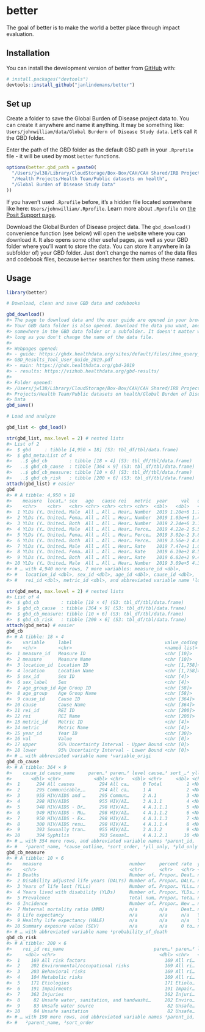 
<!-- README.md is generated from README.Rmd. Please edit that file -->

# better

<!-- badges: start -->
<!-- badges: end -->

The goal of better is to make the world a better place through impact
evaluation.

## Installation

You can install the development version of better from
[GitHub](https://github.com/) with:

``` r
# install.packages("devtools")
devtools::install_github("janlindemans/better")
```

## Set up

Create a folder to save the Global Burden of Disease project data to.
You can create it anywhere and name it anything. It may be something
like: `Users/johnwilliam/data/Global Burdern of Disease Study data`.
Let’s call it the GBD folder.

Enter the path of the GBD folder as the default GBD path in your
`.Rprofile` file - it will be used by most `better` functions.

``` r
options(better.gbd_path = paste0(
  "/Users/jwl38/Library/CloudStorage/Box-Box/CAH/CAH Shared/IRB Projects",
  "/Health Projects/Health Team/Public datasets on health",
  "/Global Burden of Disease Study Data" 
))
```

If you haven’t used `.Rprofile` before, it’s a hidden file located
somewhere like here: `Users/johnwilliam/.Rprofile`. Learn more about
`.Rprofile` on [the Posit Support
page](https://support.posit.co/hc/en-us/articles/360047157094-Managing-R-with-Rprofile-Renviron-Rprofile-site-Renviron-site-rsession-conf-and-repos-conf).

Download the Global Burden of Disease project data. The `gbd_download()`
convenience function (see below) will open the website where you can
download it. It also opens some other useful pages, as well as your GBD
folder where you’ll want to store the data. You can store it anywhere in
(a subfolder of) your GBD folder. Just don’t change the names of the
data files and codebook files, because `better` searches for them using
these names.

## Usage

``` r
library(better)

# Download, clean and save GBD data and codebooks

gbd_download()
#> The page to download data and the user guide are opened in your browser.
#> Your GBD data folder is also opened. Download the data you want, and save it
#> somewhere in the GBD data folder or a subfolder. It doesn't matter where, as
#> long as you don't change the name of the data file.
#> 
#> Webpages opened:
#> - guide: https://ghdx.healthdata.org/sites/default/files/ihme_query_tool/
#> GBD_Results_Tool_User_Guide_2019.pdf
#> - main: https://ghdx.healthdata.org/gbd-2019
#> - results: https://vizhub.healthdata.org/gbd-results/
#> 
#> Folder opened:
#> /Users/jwl38/Library/CloudStorage/Box-Box/CAH/CAH Shared/IRB Projects/Health
#> Projects/Health Team/Public datasets on health/Global Burden of Disease Study
#> Data
gbd_save()

# Load and analyze

gbd_list <- gbd_load()

str(gbd_list, max.level = 2) # nested lists
#> List of 2
#>  $ gbd     : tibble [4,950 × 18] (S3: tbl_df/tbl/data.frame)
#>  $ gbd_meta:List of 4
#>   ..$ gbd_cb        : tibble [18 × 4] (S3: tbl_df/tbl/data.frame)
#>   ..$ gbd_cb_cause  : tibble [364 × 9] (S3: tbl_df/tbl/data.frame)
#>   ..$ gbd_cb_measure: tibble [10 × 6] (S3: tbl_df/tbl/data.frame)
#>   ..$ gbd_cb_risk   : tibble [200 × 6] (S3: tbl_df/tbl/data.frame)
attach(gbd_list) # easier
gbd
#> # A tibble: 4,950 × 18
#>    measure  locat…¹ sex   age   cause rei   metric  year     val   upper   lower
#>    <chr>    <chr>   <chr> <chr> <chr> <chr> <chr>  <dbl>   <dbl>   <dbl>   <dbl>
#>  1 YLDs (Y… United… Male  All … All … Hear… Number  2019 1.20e+6 1.71e+6 8.27e+5
#>  2 YLDs (Y… United… Fema… All … All … Hear… Number  2019 1.03e+6 1.42e+6 7.25e+5
#>  3 YLDs (Y… United… Both  All … All … Hear… Number  2019 2.24e+6 3.11e+6 1.56e+6
#>  4 YLDs (Y… United… Male  All … All … Hear… Perce…  2019 4.22e-2 5.55e-2 3.24e-2
#>  5 YLDs (Y… United… Fema… All … All … Hear… Perce…  2019 3.02e-2 3.88e-2 2.36e-2
#>  6 YLDs (Y… United… Both  All … All … Hear… Perce…  2019 3.56e-2 4.65e-2 2.76e-2
#>  7 YLDs (Y… United… Male  All … All … Hear… Rate    2019 7.47e+2 1.06e+3 5.12e+2
#>  8 YLDs (Y… United… Fema… All … All … Hear… Rate    2019 6.19e+2 8.51e+2 4.35e+2
#>  9 YLDs (Y… United… Both  All … All … Hear… Rate    2019 6.82e+2 9.49e+2 4.75e+2
#> 10 YLDs (Y… United… Male  All … All … Hear… Number  2019 3.09e+5 4.35e+5 2.05e+5
#> # … with 4,940 more rows, 7 more variables: measure_id <dbl>,
#> #   location_id <dbl>, sex_id <dbl>, age_id <dbl>, cause_id <dbl>,
#> #   rei_id <dbl>, metric_id <dbl>, and abbreviated variable name ¹​location

str(gbd_meta, max.level = 2) # nested lists
#> List of 4
#>  $ gbd_cb        : tibble [18 × 4] (S3: tbl_df/tbl/data.frame)
#>  $ gbd_cb_cause  : tibble [364 × 9] (S3: tbl_df/tbl/data.frame)
#>  $ gbd_cb_measure: tibble [10 × 6] (S3: tbl_df/tbl/data.frame)
#>  $ gbd_cb_risk   : tibble [200 × 6] (S3: tbl_df/tbl/data.frame)
attach(gbd_meta) # easier
gbd_cb
#> # A tibble: 18 × 4
#>    variable     label                                  value_coding  variable_…¹
#>    <chr>        <chr>                                  <named list>  <chr>      
#>  1 measure_id   Measure ID                             <chr [10]>    measure_id 
#>  2 measure      Measure Name                           <chr [10]>    measure_na…
#>  3 location_id  Location ID                            <chr [1,758]> location_id
#>  4 location     Location Name                          <chr [1,758]> location_n…
#>  5 sex_id       Sex ID                                 <chr [4]>     sex_id     
#>  6 sex_label    Sex                                    <chr [4]>     sex_label  
#>  7 age_group_id Age Group ID                           <chr [58]>    age_group_…
#>  8 age_group    Age Group Name                         <chr [58]>    age_group_…
#>  9 cause_id     Cause ID                               <chr [364]>   cause_id   
#> 10 cause        Cause Name                             <chr [364]>   cause_name 
#> 11 rei_id       REI ID                                 <chr [200]>   rei_id     
#> 12 rei          REI Name                               <chr [200]>   rei_name   
#> 13 metric_id    Metric ID                              <chr [4]>     metric_id  
#> 14 metric       Metric Name                            <chr [4]>     metric_name
#> 15 year_id      Year ID                                <chr [30]>    year_id    
#> 16 val          Value                                  <chr [0]>     val        
#> 17 upper        95% Uncertainty Interval - Upper Bound <chr [0]>     upper      
#> 18 lower        95% Uncertainty Interval - Lower Bound <chr [0]>     lower      
#> # … with abbreviated variable name ¹​variable_origi
gbd_cb_cause
#> # A tibble: 364 × 9
#>    cause_id cause_name     paren…¹ paren…² level cause…³ sort_…⁴ yll_o…⁵ yld_o…⁶
#>       <dbl> <chr>            <dbl> <chr>   <dbl> <chr>     <dbl> <chr>   <chr>  
#>  1      294 All causes         294 All ca…     0 Total         1 <NA>    <NA>   
#>  2      295 Communicable,…     294 All ca…     1 A             2 <NA>    <NA>   
#>  3      955 HIV/AIDS and …     295 Commun…     2 A.1           3 <NA>    <NA>   
#>  4      298 HIV/AIDS           955 HIV/AI…     3 A.1.1         4 <NA>    <NA>   
#>  5      948 HIV/AIDS - Dr…     298 HIV/AI…     4 A.1.1.1       5 <NA>    <NA>   
#>  6      949 HIV/AIDS - Mu…     298 HIV/AI…     4 A.1.1.2       6 <NA>    <NA>   
#>  7      950 HIV/AIDS - Ex…     298 HIV/AI…     4 A.1.1.3       7 <NA>    <NA>   
#>  8      300 HIV/AIDS resu…     298 HIV/AI…     4 A.1.1.4       8 <NA>    <NA>   
#>  9      393 Sexually tran…     955 HIV/AI…     3 A.1.2         9 <NA>    <NA>   
#> 10      394 Syphilis           393 Sexual…     4 A.1.2.1      10 <NA>    <NA>   
#> # … with 354 more rows, and abbreviated variable names ¹​parent_id,
#> #   ²​parent_name, ³​cause_outline, ⁴​sort_order, ⁵​yll_only, ⁶​yld_only
gbd_cb_measure
#> # A tibble: 10 × 6
#>    measure                                number     percent rate  years proba…¹
#>    <chr>                                  <chr>      <chr>   <chr> <chr> <chr>  
#>  1 Deaths                                 Number of… Propor… Deat… n/a   n/a    
#>  2 Disability adjusted life years (DALYs) Number of… Propor… DALY… n/a   n/a    
#>  3 Years of life lost (YLLs)              Number of… Propor… YLLs… n/a   n/a    
#>  4 Years lived with disability (YLDs)     Number of… Propor… YLDs… n/a   n/a    
#>  5 Prevalence                             Total num… Propor… Tota… n/a   n/a    
#>  6 Incidence                              Number of… Propor… New … n/a   n/a    
#>  7 Maternal mortality ratio (MMR)         n/a        n/a     Deat… n/a   n/a    
#>  8 Life expectancy                        n/a        n/a     n/a   Year… n/a    
#>  9 Healthy life expectancy (HALE)         n/a        n/a     n/a   Year… n/a    
#> 10 Summary exposure value (SEV)           n/a        n/a     0 to… n/a   n/a    
#> # … with abbreviated variable name ¹​probability_of_death
gbd_cb_risk
#> # A tibble: 200 × 6
#>    rei_id rei_name                                 paren…¹ paren…² level sort_…³
#>     <dbl> <chr>                                      <dbl> <chr>   <dbl>   <dbl>
#>  1    169 All risk factors                             169 All ri…     0       1
#>  2    202 Environmental/occupational risks             169 All ri…     1       2
#>  3    203 Behavioral risks                             169 All ri…     1       3
#>  4    104 Metabolic risks                              169 All ri…     1       4
#>  5    171 Etiologies                                   171 Etiolo…     0       5
#>  6    191 Impairments                                  191 Impair…     0       6
#>  7    362 Injuries                                     362 Injuri…     0       7
#>  8     82 Unsafe water, sanitation, and handwashi…     202 Enviro…     2       8
#>  9     83 Unsafe water source                           82 Unsafe…     3       9
#> 10     84 Unsafe sanitation                             82 Unsafe…     3      10
#> # … with 190 more rows, and abbreviated variable names ¹​parent_id,
#> #   ²​parent_name, ³​sort_order
```
